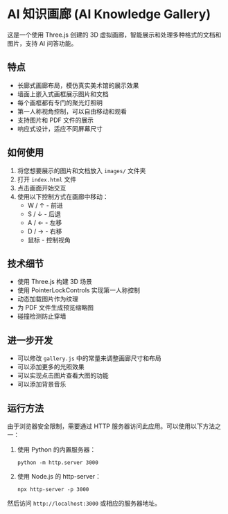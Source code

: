 # AI 知识画廊 (AI Knowledge Gallery)

这是一个使用 Three.js 创建的 3D 虚拟画廊，智能展示和处理多种格式的文档和图片，支持 AI 问答功能。

## 特点

- 长廊式画廊布局，模仿真实美术馆的展示效果
- 墙面上嵌入式画框展示图片和文档
- 每个画框都有专门的聚光灯照明
- 第一人称视角控制，可以自由移动和观看
- 支持图片和 PDF 文件的展示
- 响应式设计，适应不同屏幕尺寸

## 如何使用

1. 将您想要展示的图片和文档放入 `images/` 文件夹
2. 打开 `index.html` 文件
3. 点击画面开始交互
4. 使用以下控制方式在画廊中移动：
   - W / ↑ - 前进
   - S / ↓ - 后退
   - A / ← - 左移
   - D / → - 右移
   - 鼠标 - 控制视角

## 技术细节

- 使用 Three.js 构建 3D 场景
- 使用 PointerLockControls 实现第一人称控制
- 动态加载图片作为纹理
- 为 PDF 文件生成预览缩略图
- 碰撞检测防止穿墙

## 进一步开发

- 可以修改 `gallery.js` 中的常量来调整画廊尺寸和布局
- 可以添加更多的光照效果
- 可以实现点击图片查看大图的功能
- 可以添加背景音乐

## 运行方法

由于浏览器安全限制，需要通过 HTTP 服务器访问此应用。可以使用以下方法之一：

1. 使用 Python 的内置服务器：
   ```
   python -m http.server 3000
   ```

2. 使用 Node.js 的 http-server：
   ```
   npx http-server -p 3000
   ```

然后访问 `http://localhost:3000` 或相应的服务器地址。 